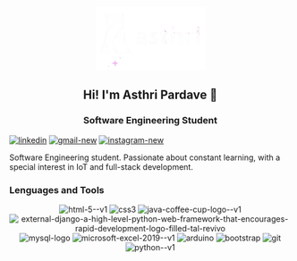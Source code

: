 <div align="center">
    <a href = "#"> <img src="./logo_Asthri.png"/></a>
</div>
<h2 align="center">
  Hi! I'm Asthri Pardave 👋
</h2>

<h3 align="center">Software Engineering Student</h3>
<div>
    <a href="#"><img width="40" height="40" src="https://img.icons8.com/color/48/linkedin.png" alt="linkedin"/></a>
    <a href="#"><img width="40" height="40" src="https://img.icons8.com/color/48/gmail-new.png" alt="gmail-new"/></a>
    <a href="#"><img width="40" height="40" src="https://img.icons8.com/cute-clipart/64/instagram-new.png" alt="instagram-new"/></a>
</div>

<p>Software Engineering student. Passionate about constant learning, with a special interest in IoT and full-stack development.</p>

<h3><b>Lenguages and Tools</b></h3>
<div align="center">
    <img width="40" height="40" src="https://img.icons8.com/color/48/html-5--v1.png" alt="html-5--v1"/>
    <img width="40" height="40" src="https://img.icons8.com/color/48/css3.png" alt="css3"/>
    <img width="40" height="40" src="https://img.icons8.com/color/48/java-coffee-cup-logo--v1.png" alt="java-coffee-cup-logo--v1"/>
    <img width="40" height="40" src="https://img.icons8.com/external-tal-revivo-filled-tal-revivo/24/external-django-a-high-level-python-web-framework-that-encourages-rapid-development-logo-filled-tal-revivo.png"            alt="external-django-a-high-level-python-web-framework-that-encourages-rapid-development-logo-filled-tal-revivo"/>
    <img width="40" height="40" src="https://img.icons8.com/color/48/mysql-logo.png" alt="mysql-logo"/>
    <img width="40" height="40" src="https://img.icons8.com/color/48/microsoft-excel-2019--v1.png" alt="microsoft-excel-2019--v1"/>
    <img width="40" height="40" src="https://img.icons8.com/fluency/48/arduino.png" alt="arduino"/>
    <img width="40" height="40" src="https://img.icons8.com/color-glass/48/bootstrap.png" alt="bootstrap"/>
    <img width="40" height="40" src="https://img.icons8.com/color/48/git.png" alt="git"/>
    <img width="40" height="40" src="https://img.icons8.com/color/48/python--v1.png" alt="python--v1"/>
</div>
